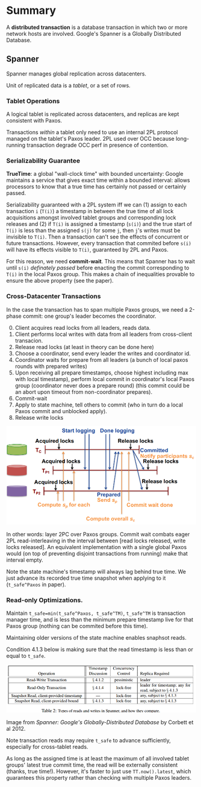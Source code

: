 # Summary

A **distributed transaction** is a database transaction in which two or more network hosts are involved. Google's Spanner is a Globally Distributed Database.

## Spanner

Spanner manages global replication across datacenters.

Unit of replicated data is a _tablet_, or a set of rows.

### Tablet Operations

A logical tablet is replicated across datacenters, and replicas are kept consistent with Paxos.

Transactions _within_ a tablet only need to use an internal 2PL protocol managed on the tablet's Paxos leader. 2PL used over OCC because long-running transaction degrade OCC perf in presence of contention.

### Serializability Guarantee

**TrueTime**: a global "wall-clock time" with bounded uncertainty: Google maintains a service that gives exact time within a bounded interval: allows processors to know that a true time has certainly not passed or certainly passed.

Serializability guaranteed with a 2PL system iff we can (1) assign to each transaction `i` (`T(i)`) a timestamp in between the true time of all lock acquisitions amongst involved tablet groups and corresponding lock releases and (2) if `T(i)` is assigned a timestamp (`s(i)`) and the true start of `T(i)` is less than the assigned `s(j)` for some `j`, then `j`'s writes must be invisible to `T(i)`. Then a transaction can't see the effects of concurrent or future transactions. However, every transaction that commited before `s(i)` will have its effects visible to `T(i)`, guaranteed by 2PL and Paxos.

For this reason, we need **commit-wait**. This means that Spanner has to wait until `s(i)` _definately passed_ before enacting the commit corresponding to `T(i)` in the local Paxos group. This makes a chain of inequalities provable to ensure the above property (see the paper).

### Cross-Datacenter Transactions

In the case the transaction has to span multiple Paxos groups, we need a 2-phase commit: one group's leader becomes the coordinator.

0. Client acquires read locks from all leaders, reads data.
0. Client performs local writes with data from all leaders from cross-client transacion.
0. Release read locks (at least in theory can be done here)
0. Choose a coordinator, send every leader the writes and coordinator id.
0. Coordinator waits for prepare from all leaders (a bunch of local paxos rounds with prepared writes)
0. Upon receiving all prepare timestamps, choose highest including max with local timestamp), perform local commit in coordinator's local Paxos group (coordinator never does a prepare round) (this commit could be an abort upon timeout from non-coordinator prepares).
0. Commit-wait
0. Apply to state machine, tell others to commit (who in turn do a local Paxos commit and unblocked apply).
0. Release write locks

![spanner 2pc](/spanner/2pc.png)

In other words: layer 2PC over Paxos groups. Commit wait combats eager 2PL read-interleaving in the interval between [read locks released, write locks released]. An equivalent implementation with a single global Paxos would (on top of preventing disjoint transactions from running) make that interval empty. 

Note the state machine's timestamp will always lag behind true time. We just advance its recorded true time snapshot when applying to it (`t_safe^Paxos` in paper).

### Read-only Optimizations.

Maintain `t_safe=min(t_safe^Paxos, t_safe^TM)`, `t_safe^TM` is transaction manager time, and is less than the minimum prepare timestamp live for that Paxos group (nothing can be commited before this time).

Maintaining older versions of the state machine enables snaphsot reads.

Condition 4.1.3 below is making sure that the read timestamp is less than or equal to `t_safe`.

![spanner transaction table](/spanner/spanner-ro.png)

Image from _Spanner: Google's Globally-Distributed Database_ by Corbett et al 2012.

Note transaction reads may require `t_safe` to advance sufficiently, especially for cross-tablet reads.

As long as the assigned time is at least the maximum of all involved tablet groups' latest true commit time, the read will be externally consistent (thanks, true time!). However, it's faster to just use `TT.now().latest`, which guarantees this property rather than checking with multiple Paxos leaders.


